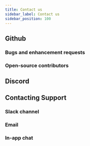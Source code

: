 ```yaml
---
title: Contact us
sidebar_label: Contact us
sidebar_position: 100
---
```


## Github

### Bugs and enhancement requests

### Open-source contributors

## Discord

## Contacting Support

### Slack channel

### Email

### In-app chat
